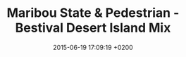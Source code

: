 ---
layout: post
title: "Maribou State & Pedestrian - Bestival Desert Island Mix"
date: 2015-06-19 17:09:19 +0200
track_id: 166046358
track_url: https://soundcloud.com/mariboustate/maribou-state-pedestrian-bestival-desert-island-mix
---